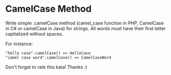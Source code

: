 # CamelCase Method

Write simple .camelCase method (camel_case function in PHP, CamelCase in C# or camelCase in Java) for strings. All words must have their first letter capitalized without spaces.

For instance:

```
"hello case".camelCase() => HelloCase
"camel case word".camelCase() => CamelCaseWord
```
Don't forget to rate this kata! Thanks :)

